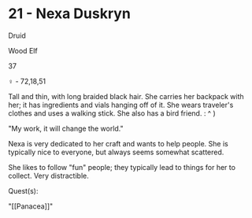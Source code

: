 # 21 - Nexa Duskryn

Druid

Wood Elf

37

♀ - 72,18,51

Tall and thin, with long braided black hair. She carries her backpack with her; it has ingredients and vials hanging off of it. She wears traveler's clothes and uses a walking stick. She also has a bird friend. : ^ )

  

"My work, it will change the world."

Nexa is very dedicated to her craft and wants to help people. She is typically nice to everyone, but always seems somewhat scattered.

She likes to follow "fun" people; they typically lead to things for her to collect. Very distractible.

  

Quest(s):

"[[Panacea]]"

  
